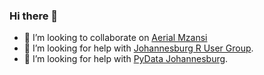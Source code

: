 ### Hi there 👋

- 👯 I’m looking to collaborate on [Aerial Mzansi](https://github.com/luisdza/aerialmzansi)
- 🤔 I’m looking for help with [Johannesburg R User Group](https://www.rusergroup.co.za).
- 🤔 I’m looking for help with [PyData Johannesburg](https://www.pydata.co.za).
